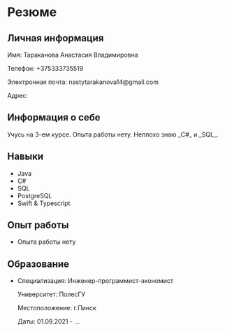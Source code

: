 <!DOCTYPE html>
<html>
<head>
   <meta charset="UTF-8">
  <link rel="stylesheet" href="style.css">
  <title>Резюме</title>
</head>
<body>
  <h1>Резюме</h1>
  
  <div class="section">
    <h2>Личная информация</h2>
    <p>Имя: Тараканова Анастасия Владимировна </p>
    <p>Телефон: +375333735519</p>
    <p>Электронная почта: nastytarakanova14@gmail.com</p>
    <p>Адрес: </p>
  </div>
  
  <div class="section">
    <h2>Информация о себе</h2>
    <p>Учусь на 3-ем курсе. Опыта работы нету. Неплохо знаю _C#_ и _SQL_.</p>
  </div>
  
  <div class="section">
    <h2>Навыки</h2>
    <ul>
      <li>Java</li>
      <li>C#</li>
      <li>SQL</li>
      <li>PostgreSQL</li>
      <li>Swift & Typescript</li>
    </ul>
  </div>
  
  <div class="section">
    <h2>Опыт работы</h2>
    <ul>
      <li>
        <p>Опыта работы нету</p>
      </li>
    </ul>
  </div>
  
  <div class="section">
    <h2>Образование</h2>
    <ul>
      <li>
        <p>Специализация: Инженер-программист-экономист</p>
        <p>Университет: ПолесГУ</p>
        <p>Местоположение: г.Пинск</p>
        <p>Даты: 01.09.2021 - ...</p>
      </li>
    </ul>
  </div>
</body>
</html>
